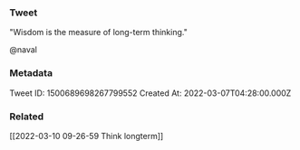 ### Tweet
"Wisdom is the measure of long-term thinking."

@naval

### Metadata
Tweet ID: 1500689698267799552
Created At: 2022-03-07T04:28:00.000Z

### Related
[[2022-03-10 09-26-59 Think longterm]]

